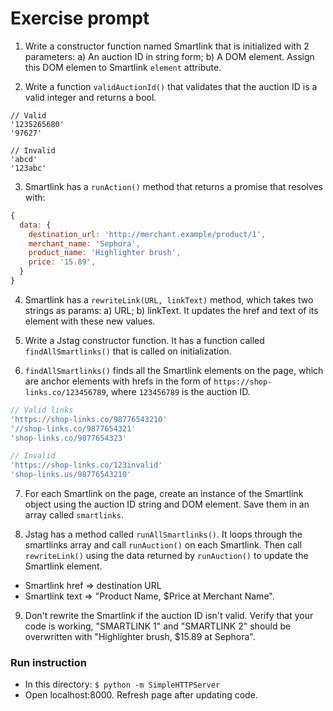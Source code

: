 # Exercise prompt

1. Write a constructor function named Smartlink that is initialized with 2 parameters: a) An auction ID in string form; b) A DOM element. Assign this DOM elemen to Smartlink `element` attribute.

2. Write a function `validAuctionId()` that validates that the auction ID is a valid integer and returns a bool.
```
// Valid
'1235265680'
'97627'

// Invalid
'abcd'
'123abc'
```

3. Smartlink has a `runAction()` method that returns a promise that resolves with:
```Javascript
{
  data: {
    destination_url: 'http://merchant.example/product/1',
    merchant_name: 'Sephora',
    product_name: 'Highlighter brush',
    price: '15.89',
  }
}
```

4. Smartlink has a `rewriteLink(URL, linkText)` method, which takes two strings as params: a) URL; b) linkText. It updates the href and text of its element with these new values.

5. Write a Jstag constructor function. It has a function called `findAllSmartlinks()` that is called on initialization.

6. `findAllSmartlinks()` finds all the Smartlink elements on the page, which are anchor elements with hrefs in the form of `https://shop-links.co/123456789`, where `123456789` is the auction ID.
```Javascript
// Valid links
'https://shop-links.co/98776543210'
'//shop-links.co/9877654321'
'shop-links.co/9877654323'

// Invalid
'https://shop-links.co/123invalid'
'shop-links.us/98776543210'
```

7. For each Smartlink on the page, create an instance of the Smartlink object using the auction ID string and DOM element. Save them in an array called `smartlinks`.

8. Jstag has a method called `runAllSmartlinks()`. It loops through the smartlinks array and call `runAuction()` on each Smartlink. Then call `rewriteLink()` using the data returned by `runAuction()` to update the Smartlink element.
  - Smartlink href => destination URL
  - Smartlink text => "Product Name, $Price at Merchant Name".

9. Don't rewrite the Smartlink if the auction ID isn't valid. Verify that your code is working, "SMARTLINK 1" and "SMARTLINK 2" should be overwritten with "Highlighter brush, $15.89 at Sephora".

### Run instruction
- In this directory: `$ python -m SimpleHTTPServer`
- Open localhost:8000. Refresh page after updating code.
